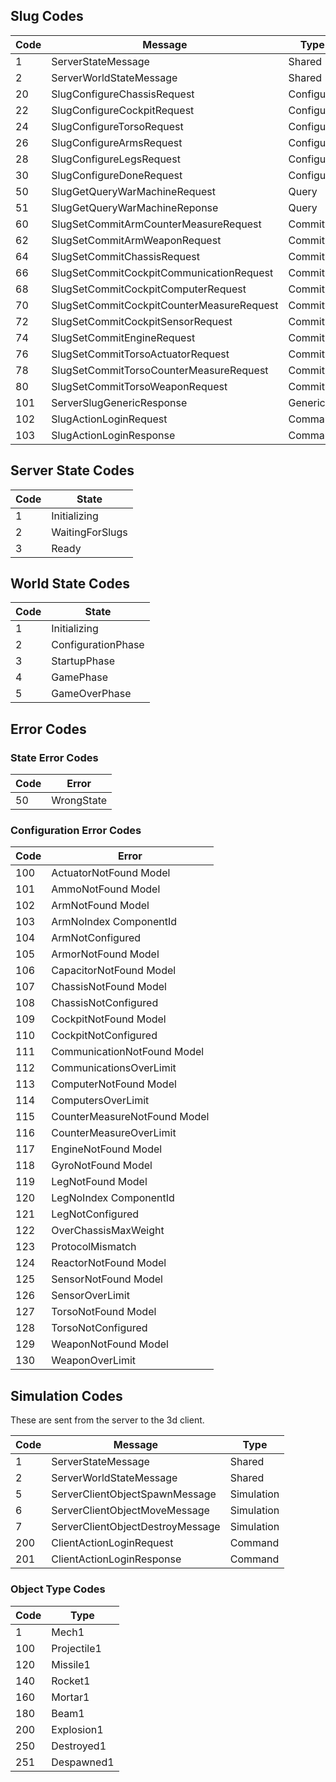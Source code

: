 ## Slug Codes

| Code | Message                                   | Type
-------|-------------------------------------------|----------
|  1   | ServerStateMessage                        | Shared
|  2   | ServerWorldStateMessage                   | Shared
| 20   | SlugConfigureChassisRequest               | Configure
| 22   | SlugConfigureCockpitRequest               | Configure
| 24   | SlugConfigureTorsoRequest                 | Configure
| 26   | SlugConfigureArmsRequest                  | Configure
| 28   | SlugConfigureLegsRequest                  | Configure
| 30   | SlugConfigureDoneRequest                  | Configure
| 50   | SlugGetQueryWarMachineRequest             | Query
| 51   | SlugGetQueryWarMachineReponse             | Query
| 60   | SlugSetCommitArmCounterMeasureRequest     | Commit
| 62   | SlugSetCommitArmWeaponRequest             | Commit
| 64   | SlugSetCommitChassisRequest               | Commit
| 66   | SlugSetCommitCockpitCommunicationRequest  | Commit
| 68   | SlugSetCommitCockpitComputerRequest       | Commit
| 70   | SlugSetCommitCockpitCounterMeasureRequest | Commit
| 72   | SlugSetCommitCockpitSensorRequest         | Commit
| 74   | SlugSetCommitEngineRequest                | Commit
| 76   | SlugSetCommitTorsoActuatorRequest         | Commit
| 78   | SlugSetCommitTorsoCounterMeasureRequest   | Commit
| 80   | SlugSetCommitTorsoWeaponRequest           | Commit
| 101  | ServerSlugGenericResponse                 | Generic
| 102  | SlugActionLoginRequest                    | Command
| 103  | SlugActionLoginResponse                   | Command

## Server State Codes

| Code | State
-------|-----------------------------
| 1    | Initializing
| 2    | WaitingForSlugs
| 3    | Ready

## World State Codes

| Code | State
-------|-----------------------------
| 1    | Initializing
| 2    | ConfigurationPhase
| 3    | StartupPhase
| 4    | GamePhase
| 5    | GameOverPhase

## Error Codes

### State Error Codes

| Code | Error                       
-------|-----------
| 50   | WrongState

### Configuration Error Codes

| Code | Error                       
-------|-----------------------------
| 100  | ActuatorNotFound Model
| 101  | AmmoNotFound Model
| 102  | ArmNotFound Model
| 103  | ArmNoIndex ComponentId
| 104  | ArmNotConfigured
| 105  | ArmorNotFound Model
| 106  | CapacitorNotFound Model
| 107  | ChassisNotFound Model
| 108  | ChassisNotConfigured
| 109  | CockpitNotFound Model
| 110  | CockpitNotConfigured
| 111  | CommunicationNotFound Model
| 112  | CommunicationsOverLimit
| 113  | ComputerNotFound Model
| 114  | ComputersOverLimit
| 115  | CounterMeasureNotFound Model
| 116  | CounterMeasureOverLimit
| 117  | EngineNotFound Model
| 118  | GyroNotFound Model
| 119  | LegNotFound Model
| 120  | LegNoIndex ComponentId
| 121  | LegNotConfigured
| 122  | OverChassisMaxWeight
| 123  | ProtocolMismatch
| 124  | ReactorNotFound Model
| 125  | SensorNotFound Model
| 126  | SensorOverLimit
| 127  | TorsoNotFound Model
| 128  | TorsoNotConfigured
| 129  | WeaponNotFound Model
| 130  | WeaponOverLimit

## Simulation Codes

These are sent from the server to the 3d client.

| Code | Message                          | Type
-------|----------------------------------|------------
|    1 | ServerStateMessage               | Shared
|    2 | ServerWorldStateMessage          | Shared
|    5 | ServerClientObjectSpawnMessage   | Simulation
|    6 | ServerClientObjectMoveMessage    | Simulation
|    7 | ServerClientObjectDestroyMessage | Simulation
|  200 | ClientActionLoginRequest         | Command
|  201 | ClientActionLoginResponse        | Command

### Object Type Codes

| Code | Type
-------|------------
| 1    | Mech1
| 100  | Projectile1
| 120  | Missile1
| 140  | Rocket1
| 160  | Mortar1
| 180  | Beam1
| 200  | Explosion1
| 250  | Destroyed1
| 251  | Despawned1
